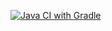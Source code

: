 [![Java CI with Gradle](https://github.com/Struncello/Selinide/actions/workflows/gradle.yml/badge.svg)](https://github.com/Struncello/Selinide/actions/workflows/gradle.yml)